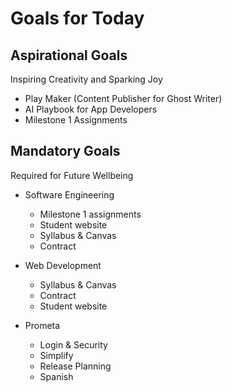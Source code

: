 # Goals for Today

## Aspirational Goals

Inspiring Creativity and Sparking Joy

* Play Maker (Content Publisher for Ghost Writer)
* AI Playbook for App Developers
* Milestone 1 Assignments


## Mandatory Goals

Required for Future Wellbeing

* Software Engineering
    - Milestone 1 assignments
    - Student website
    - Syllabus & Canvas
    - Contract

* Web Development
    - Syllabus & Canvas
    - Contract
    - Student website

* Prometa
    * Login & Security
    * Simplify
    * Release Planning
    * Spanish

